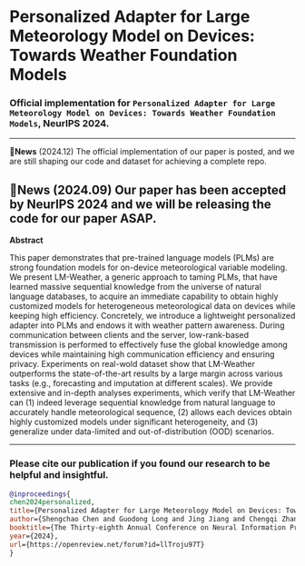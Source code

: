 # Personalized Adapter for Large Meteorology Model on Devices: Towards Weather Foundation Models

### Official implementation for ``Personalized Adapter for Large Meteorology Model on Devices: Towards Weather Foundation Models``, NeurIPS 2024.

---
:triangular_flag_on_post:**News** (2024.12) The official implementation of our paper is posted, and we are still shaping our code and dataset for achieving a complete repo.

:triangular_flag_on_post:**News** (2024.09) Our paper has been accepted by **NeurIPS 2024** and we will be releasing the code for our paper ASAP.
---

**Abstract**

This paper demonstrates that pre-trained language models (PLMs) are strong foundation models for on-device meteorological variable modeling. We present LM-Weather, a generic approach to taming PLMs, that have learned massive sequential knowledge from the universe of natural language databases, to acquire an immediate capability to obtain highly customized models for heterogeneous meteorological data on devices while keeping high efficiency. Concretely, we introduce a lightweight personalized adapter into PLMs and endows it with weather pattern awareness. During communication between clients and the server, low-rank-based transmission is performed to effectively fuse the global knowledge among devices while maintaining high communication efficiency and ensuring privacy. Experiments on real-wold dataset show that LM-Weather outperforms the state-of-the-art results by a large margin across various tasks (e.g., forecasting and imputation at different scales). We provide extensive and in-depth analyses experiments, which verify that LM-Weather can (1) indeed leverage sequential knowledge from natural language to accurately handle meteorological sequence, (2) allows each devices obtain highly customized models under significant heterogeneity, and (3) generalize under data-limited and out-of-distribution (OOD) scenarios.

---

### Please cite our publication if you found our research to be helpful and insightful.

```bibtex
@inproceedings{
chen2024personalized,
title={Personalized Adapter for Large Meteorology Model on Devices: Towards Weather Foundation Models},
author={Shengchao Chen and Guodong Long and Jing Jiang and Chengqi Zhang},
booktitle={The Thirty-eighth Annual Conference on Neural Information Processing Systems},
year={2024},
url={https://openreview.net/forum?id=llTroju97T}
}
